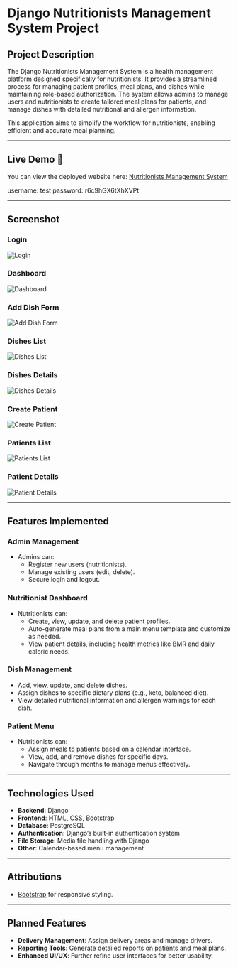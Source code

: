# Django Nutritionists Management System Project

## Project Description

The Django Nutritionists Management System is a health management platform designed specifically for nutritionists. It provides a streamlined process for managing patient profiles, meal plans, and dishes while maintaining role-based authorization. The system allows admins to manage users and nutritionists to create tailored meal plans for patients, and manage dishes with detailed nutritional and allergen information.

This application aims to simplify the workflow for nutritionists, enabling efficient and accurate meal planning.

---

## Live Demo 🚀

You can view the deployed website here: [Nutritionists Management System](https://nutritionists-management-4aeed42d3024.herokuapp.com/users/login/)

username: test
password: r6c9hGX6tXhXVPt

---

## Screenshot

### Login
![Login](assets/screenshots/login.png)


### Dashboard
![Dashboard](assets/screenshots/dashboard.png)


### Add Dish Form
![Add Dish Form](assets/screenshots/addDishform.png)

### Dishes List
![Dishes List](assets/screenshots/disheslist.png)

### Dishes Details
![Dishes Details](assets/screenshots/dishesdetails.png)




### Create Patient
![Create Patient](assets/screenshots/createpatient.png)
### Patients List
![Patients List](assets/screenshots/patientslist.png)
### Patient Details
![Patient Details](assets/screenshots/patientDetails.png)








---

## Features Implemented

### Admin Management
- Admins can:
  - Register new users (nutritionists).
  - Manage existing users (edit, delete).
  - Secure login and logout.

### Nutritionist Dashboard
- Nutritionists can:
  - Create, view, update, and delete patient profiles.
  - Auto-generate meal plans from a main menu template and customize as needed.
  - View patient details, including health metrics like BMR and daily caloric needs.

### Dish Management
- Add, view, update, and delete dishes.
- Assign dishes to specific dietary plans (e.g., keto, balanced diet).
- View detailed nutritional information and allergen warnings for each dish.

### Patient Menu
- Nutritionists can:
  - Assign meals to patients based on a calendar interface.
  - View, add, and remove dishes for specific days.
  - Navigate through months to manage menus effectively.

---

## Technologies Used

- **Backend**: Django
- **Frontend**: HTML, CSS, Bootstrap
- **Database**: PostgreSQL
- **Authentication**: Django’s built-in authentication system
- **File Storage**: Media file handling with Django
- **Other**: Calendar-based menu management

---

## Attributions

- [Bootstrap](https://getbootstrap.com/) for responsive styling.

---

## Planned Features

- **Delivery Management**: Assign delivery areas and manage drivers.
- **Reporting Tools**: Generate detailed reports on patients and meal plans.
- **Enhanced UI/UX**: Further refine user interfaces for better usability.



